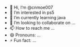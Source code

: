 - 👋 Hi, I’m @cnmoe007
- 👀 I’m interested in ps5
- 🌱 I’m currently learning java
- 💞️ I’m looking to collaborate on ...
- 📫 How to reach me ...
- 😄 Pronouns: ...
- ⚡ Fun fact: ...

<!---
cnmoe007/cnmoe007 is a ✨ special ✨ repository because its `README.md` (this file) appears on your GitHub profile.
You can click the Preview link to take a look at your changes.
--->
